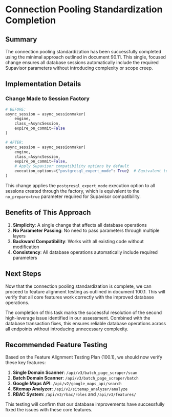 # Connection Pooling Standardization Completion

## Summary

The connection pooling standardization has been successfully completed using the minimal approach outlined in document 90.11. This single, focused change ensures all database sessions automatically include the required Supavisor parameters without introducing complexity or scope creep.

## Implementation Details

### Change Made to Session Factory

```python
# BEFORE:
async_session = async_sessionmaker(
    engine,
    class_=AsyncSession,
    expire_on_commit=False
)

# AFTER:
async_session = async_sessionmaker(
    engine,
    class_=AsyncSession,
    expire_on_commit=False,
    # Apply Supavisor compatibility options by default
    execution_options={"postgresql_expert_mode": True}  # Equivalent to no_prepare=True
)
```

This change applies the `postgresql_expert_mode` execution option to all sessions created through the factory, which is equivalent to the `no_prepare=true` parameter required for Supavisor compatibility.

## Benefits of This Approach

1. **Simplicity**: A single change that affects all database operations
2. **No Parameter Passing**: No need to pass parameters through multiple layers
3. **Backward Compatibility**: Works with all existing code without modification
4. **Consistency**: All database operations automatically include required parameters

## Next Steps

Now that the connection pooling standardization is complete, we can proceed to feature alignment testing as outlined in document 100.1. This will verify that all core features work correctly with the improved database operations.

The completion of this task marks the successful resolution of the second high-leverage issue identified in our assessment. Combined with the database transaction fixes, this ensures reliable database operations across all endpoints without introducing unnecessary complexity.

## Recommended Feature Testing

Based on the Feature Alignment Testing Plan (100.1), we should now verify these key features:

1. **Single Domain Scanner**: `/api/v3/batch_page_scraper/scan`
2. **Batch Domain Scanner**: `/api/v3/batch_page_scraper/batch`
3. **Google Maps API**: `/api/v2/google_maps_api/search`
4. **Sitemap Analyzer**: `/api/v2/sitemap_analyzer/analyze`
5. **RBAC System**: `/api/v3/rbac/roles` and `/api/v3/features/`

This testing will confirm that our database improvements have successfully fixed the issues with these core features.
